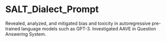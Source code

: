 # SALT_Dialect_Prompt

Revealed, analyzed, and mitigated bias and toxicity in autoregressive pre-trained language models such as GPT-3.
Investigated AAVE in Question Answering System.
